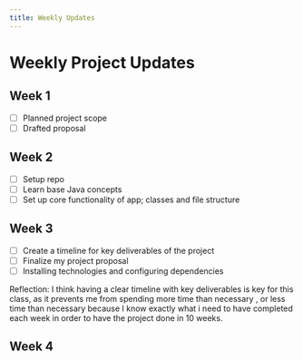 ```yaml
---
title: Weekly Updates
---
```


# Weekly Project Updates

## Week 1
- [ ] Planned project scope  
- [ ] Drafted proposal  

## Week 2
- [ ] Setup repo  
- [ ] Learn base Java concepts
- [ ] Set up core functionality of app; classes and file structure

## Week 3 
- [ ] Create a timeline for key deliverables of the project
- [ ] Finalize my project proposal
- [ ] Installing technologies and configuring dependencies

Reflection: I think having a clear timeline with key deliverables is key for this class, as it prevents me from spending more time than necessary , or less time than necessary because I know exactly what i need to have completed each week in order to have the project done in 10 weeks. 

## Week 4 
